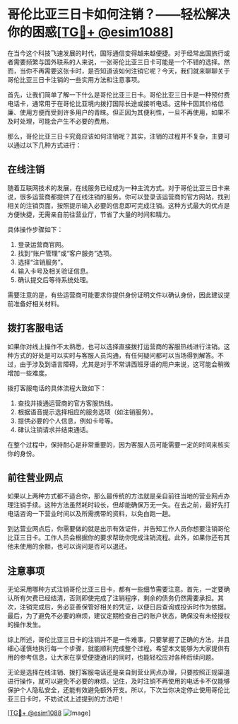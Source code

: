 # 哥伦比亚三日卡如何注销？——轻松解决你的困惑[[TG💪+ @esim1088](https://t.me/s/esim1088)]

在当今这个科技飞速发展的时代，国际通信变得越来越便捷。对于经常出国旅行或者需要频繁与国外联系的人来说，一张哥伦比亚三日卡可能是一个不错的选择。然而，当你不再需要这张卡时，是否知道该如何注销它呢？今天，我们就来聊聊关于哥伦比亚三日卡注销的一些实用方法和注意事项。

首先，让我们简单了解一下什么是哥伦比亚三日卡。哥伦比亚三日卡是一种预付费电话卡，通常用于在哥伦比亚境内拨打国际长途或接听电话。这种卡因其价格低廉、使用方便而受到许多用户的青睐。但正因为其便利性，一旦不再使用，如果不及时处理，可能会产生不必要的费用。

那么，哥伦比亚三日卡究竟应该如何注销呢？其实，注销的过程并不复杂，主要可以通过以下几种方式进行：

## 在线注销

随着互联网技术的发展，在线服务已经成为一种主流方式。对于哥伦比亚三日卡来说，很多运营商都提供了在线注销的服务。你可以登录该运营商的官方网站，找到相关的注销页面，按照提示输入必要的信息即可完成注销。这种方式最大的优点是方便快捷，无需亲自前往营业厅，节省了大量的时间和精力。

具体操作步骤如下：
1. 登录运营商官网。
2. 找到“账户管理”或“客户服务”选项。
3. 选择“注销服务”。
4. 输入卡号及相关验证信息。
5. 确认提交后等待系统处理。

需要注意的是，有些运营商可能要求你提供身份证明文件以确认身份，因此建议提前准备好相关材料。

## 拨打客服电话

如果你对线上操作不太熟悉，也可以选择直接拨打运营商的客服热线进行注销。这种方式的好处是可以实时与客服人员沟通，有任何疑问都可以当场得到解答。不过，由于涉及到语言障碍，尤其是对于不常讲西班牙语的用户来说，这可能会稍微增加一些难度。

拨打客服电话的具体流程大致如下：
1. 查找并拨通运营商的官方客服热线。
2. 根据语音提示选择相应的服务选项（如注销服务）。
3. 提供必要的个人信息，例如卡号等。
4. 硉认注销请求并结束通话。

在整个过程中，保持耐心是非常重要的，因为客服人员可能需要一定的时间来核实你的身份。

## 前往营业网点

如果以上两种方式都不适合你，那么最传统的方法就是亲自前往当地的营业网点办理注销手续。这种方法虽然耗时较长，但却能确保万无一失。在去之前，最好先打电话咨询一下营业时间以及所需携带的资料，以免白跑一趟。

到达营业网点后，你需要做的就是出示有效证件，并告知工作人员你想要注销哥伦比亚三日卡。工作人员会根据你的要求帮助你完成注销流程。此外，如果你还有其他未使用的余额，也可以询问是否可以退还。

## 注意事项

无论采用哪种方式注销哥伦比亚三日卡，都有一些细节需要注意。首先，一定要确认所有欠费已经结清，否则即使完成了注销程序，剩余的债务仍然需要承担。其次，注销完成后，务必妥善保管好相关的凭证，以便日后查询或投诉时作为依据。最后，为了避免不必要的麻烦，建议定期检查自己的账户状态，确保没有未经授权的操作发生。

综上所述，哥伦比亚三日卡的注销并不是一件难事，只要掌握了正确的方法，并且细心谨慎地执行每一个步骤，就能顺利完成整个过程。希望本文能够为大家提供有用的参考信息，让大家在享受便捷通讯的同时，也能轻松应对各种后续问题。

无论是选择在线注销、拨打客服电话还是亲自到营业网点办理，只要按照正规渠道进行操作，就可以避免不必要的麻烦。记住，及时注销不再使用的电话卡不仅能够保护个人隐私安全，还能有效避免额外开支。所以，下次当你决定停止使用哥伦比亚三日卡时，不妨试试上述提到的方法吧！

[[TG💪+ @esim1088](https://t.me/s/esim1088) ![Image](https://i.postimg.cc/4NQfJmqS/Snipaste-2025-05-13-00-14-12.png)]